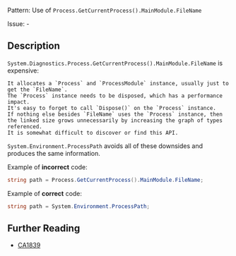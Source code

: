 Pattern: Use of `Process.GetCurrentProcess().MainModule.FileName`

Issue: -

## Description

`System.Diagnostics.Process.GetCurrentProcess().MainModule.FileName` is expensive:

    It allocates a `Process` and `ProcessModule` instance, usually just to get the `FileName`.
    The `Process` instance needs to be disposed, which has a performance impact.
    It's easy to forget to call `Dispose()` on the `Process` instance.
    If nothing else besides `FileName` uses the `Process` instance, then the linked size grows unnecessarily by increasing the graph of types referenced.
    It is somewhat difficult to discover or find this API.

`System.Environment.ProcessPath` avoids all of these downsides and produces the same information.

Example of **incorrect** code:

```cs
string path = Process.GetCurrentProcess().MainModule.FileName;
```

Example of **correct** code:

```cs
string path = System.Environment.ProcessPath;
```

## Further Reading

* [CA1839](https://learn.microsoft.com/en-us/dotnet/fundamentals/code-analysis/quality-rules/ca1839)
